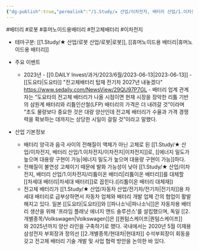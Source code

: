 ```yaml
---
{"dg-publish":true,"permalink":"/1.Study/★ 산업/이차전지, 배터리 산업/1.이차전지/전고체 배터리/","created":"2024-11-20T21:02:27.516+09:00","updated":"2025-06-03T20:07:21.262+09:00"}
---
```


#배터리 #로봇 #휴머노이드용배터리 #전고체배터리 #이차전지 


- 테마구분: [[1.Study/★ 산업/로봇 산업/로봇\|로봇]], [[휴머노이드용 배터리\|휴머노이드용 배터리]]



- 주요 이벤트
	- 2023년
			- [[0.DAILY Invest/과거/2023/6월/2023-06-13\|2023-06-13]]
				- [[도요타\|도요타]] "전고체배터리 탑재 전기차 2027년 내놓겠다" https://www.sedaily.com/NewsView/29QU97P7GL
					- 배터리 업계 관계자는 “도요타의 전고체 배터리가 나올 시점이면 현재 시장을 장악한 리튬 기반의 삼원계 배터리와 리튬인산철(LFP) 배터리의 가격은 더 내려갈 것”이라며 “초도 물량보다 중요한 것은 대량 양산인데 전고체 배터리가 수율과 가격 경쟁력을 확보하는 데까지는 상당한 시일이 걸릴 것”이라고 말했다.  



- 산업 기본정보
	- 배터리 양극과 음극 사이의 전해질이 액체가 아닌 고체로 된 [[1.Study/★ 산업/이차전지, 배터리 산업/1.이차전지/이차전지\|이차전지]]로, [[에너지 밀도가 높으며 대용량 구현이 가능\|에너지 밀도가 높으며 대용량 구현이 가능]]하다.  
	- 전해질이 불연성 고체이기 때문에 발화 가능성이 낮아 [[1.Study/★ 산업/이차전지, 배터리 산업/1.이차전지/리튬이온 배터리\|리튬이온 배터리]]를 대체할 [[차세대 배터리\|차세대 배터리]]로 꼽힌다.([리튬이온 배터리 대체재])
	- 전고체 배터리가 [[1.Study/★ 산업/자동차 산업/전기차/전기차\|전기차]]용 차세대 배터리로 급부상하면서 자동차 업체와 배터리 개발 업체 간의 협업이 활발해지고 있다. 일본 [[도요타\|도요타]]와 [[파나소닉\|파나소닉]]은 자동차용 배터리 생산을 위해 '프라임 플래닛 에너지 앤드 솔루션스'를 설립했으며, 독일 [[2.개별종목/Volkswagen\|Volkswagen]]은 [[퀀텀스케이프\|퀀텀스케이프]]와 2025년까지 양산 라인을 구축하기로 했다. 국내에서는 2020년 5월 이재용 삼성전자 부회장과 정의선 [[2.개별종목/현대차\|현대차]] 수석부회장이 회동을 갖고 전고체 배터리 기술 개발 및 사업 협력 방안을 논의한 바 있다.

